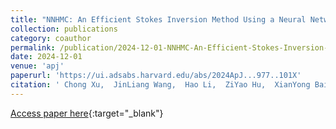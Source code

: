 ```yaml
---
title: "NNHMC: An Efficient Stokes Inversion Method Using a Neural Network (NN) Model Combined with the Hamiltonian Monte Carlo (HMC) Algorithm"
collection: publications
category: coauthor
permalink: /publication/2024-12-01-NNHMC-An-Efficient-Stokes-Inversion-Method-Using-a-Neural-Network-NN-Model-Combined-with-the-Hamiltonian-Monte-Carlo-HMC-Algorithm
date: 2024-12-01
venue: 'apj'
paperurl: 'https://ui.adsabs.harvard.edu/abs/2024ApJ...977..101X'
citation: ' Chong Xu,  JinLiang Wang,  Hao Li,  ZiYao Hu,  XianYong Bai,  JiaBen Lin,  Hui Liu,  ZhenYu Jin,  KaiFan Ji, &quot;NNHMC: An Efficient Stokes Inversion Method Using a Neural Network (NN) Model Combined with the Hamiltonian Monte Carlo (HMC) Algorithm.&quot; apj, 2024.'
---
```

[Access paper here](https://ui.adsabs.harvard.edu/abs/2024ApJ...977..101X){:target="_blank"}
